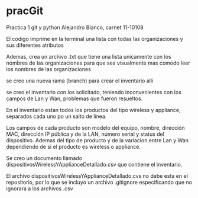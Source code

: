 # pracGit
Practica 1 git y python Alejandro Blanco, carnet 11-10108

El codigo imprime en la terminal una lista con todas las organizaciones y sus diferentes atributos

Ademas, crea un archivo .txt que tiene una lista unicamente con los nombres de las organizaciones
para que sea visualmente mas comodo leer los nombres de las organizaciones

se creo una nueva rama (branch) para crear el inventario alli

se creo el inventario con los solicitado, teniendo inconvenientes con los campos de Lan y Wan, problemas que fueron resueltos.

En el inventario estan todos los productos del tipo wireless y appliance, separados cada uno po un salto de linea.

Los campos de cada producto son modelo del equipo, nombre, dirección MAC, dirección IP pública y de la LAN, número serial y status del dispositivo. Ademas del tipo de producto y de la variacion entre Lan y Wan dependiendo de si el producto es wireless o appliance.

Se creo un documento llamado dispositivosWirelessYApplianceDetallado.csv que contiene el inventario.

El archivo dispositivosWirelessYApplianceDetallado.cvs no debe esta en el repositorio, por lo que se incluyo un archivo .gitignore especificando que no ignorara a los archivos .csv